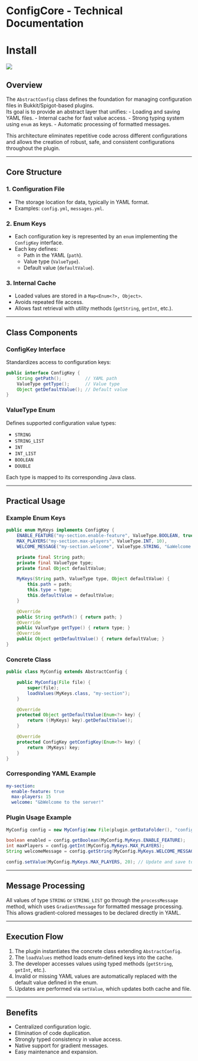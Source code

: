 # ConfigCore - Technical Documentation

# Install
[![](https://jitpack.io/v/Joseplay1012/ConfigCore.svg)](https://jitpack.io/#Joseplay1012/ConfigCore)

## Overview

The `AbstractConfig` class defines the foundation for managing
configuration files in Bukkit/Spigot-based plugins.\
Its goal is to provide an abstract layer that unifies: - Loading and
saving YAML files. - Internal cache for fast value access. - Strong
typing system using `enum` as keys. - Automatic processing of formatted
messages.

This architecture eliminates repetitive code across different
configurations and allows the creation of robust, safe, and consistent
configurations throughout the plugin.

------------------------------------------------------------------------

## Core Structure

### 1. Configuration File

-   The storage location for data, typically in YAML format.
-   Examples: `config.yml`, `messages.yml`.

### 2. Enum Keys

-   Each configuration key is represented by an `enum` implementing the
    `ConfigKey` interface.
-   Each key defines:
    -   Path in the YAML (`path`).
    -   Value type (`ValueType`).
    -   Default value (`defaultValue`).

### 3. Internal Cache

-   Loaded values are stored in a `Map<Enum<?>, Object>`.
-   Avoids repeated file access.
-   Allows fast retrieval with utility methods (`getString`, `getInt`,
    etc.).

------------------------------------------------------------------------

## Class Components

### ConfigKey Interface

Standardizes access to configuration keys:

``` java
public interface ConfigKey {
    String getPath();         // YAML path
    ValueType getType();      // Value type
    Object getDefaultValue(); // Default value
}
```

### ValueType Enum

Defines supported configuration value types:

-   `STRING`
-   `STRING_LIST`
-   `INT`
-   `INT_LIST`
-   `BOOLEAN`
-   `DOUBLE`

Each type is mapped to its corresponding Java class.

------------------------------------------------------------------------

## Practical Usage

### Example Enum Keys

``` java
public enum MyKeys implements ConfigKey {
    ENABLE_FEATURE("my-section.enable-feature", ValueType.BOOLEAN, true),
    MAX_PLAYERS("my-section.max-players", ValueType.INT, 10),
    WELCOME_MESSAGE("my-section.welcome", ValueType.STRING, "&aWelcome!");

    private final String path;
    private final ValueType type;
    private final Object defaultValue;

    MyKeys(String path, ValueType type, Object defaultValue) {
        this.path = path;
        this.type = type;
        this.defaultValue = defaultValue;
    }

    @Override
    public String getPath() { return path; }
    @Override
    public ValueType getType() { return type; }
    @Override
    public Object getDefaultValue() { return defaultValue; }
}
```

### Concrete Class

``` java
public class MyConfig extends AbstractConfig {

    public MyConfig(File file) {
        super(file);
        loadValues(MyKeys.class, "my-section");
    }

    @Override
    protected Object getDefaultValue(Enum<?> key) {
        return ((MyKeys) key).getDefaultValue();
    }

    @Override
    protected ConfigKey getConfigKey(Enum<?> key) {
        return (MyKeys) key;
    }
}
```

### Corresponding YAML Example

``` yaml
my-section:
  enable-feature: true
  max-players: 15
  welcome: "&bWelcome to the server!"
```

### Plugin Usage Example

``` java
MyConfig config = new MyConfig(new File(plugin.getDataFolder(), "config.yml"));

boolean enabled = config.getBoolean(MyConfig.MyKeys.ENABLE_FEATURE);
int maxPlayers = config.getInt(MyConfig.MyKeys.MAX_PLAYERS);
String welcomeMessage = config.getString(MyConfig.MyKeys.WELCOME_MESSAGE);

config.setValue(MyConfig.MyKeys.MAX_PLAYERS, 20); // Update and save to file
```

------------------------------------------------------------------------

## Message Processing

All values of type `STRING` or `STRING_LIST` go through the
`processMessage` method, which uses `GradientMessage` for formatted
message processing.\
This allows gradient-colored messages to be declared directly in YAML.

------------------------------------------------------------------------

## Execution Flow

1.  The plugin instantiates the concrete class extending
    `AbstractConfig`.
2.  The `loadValues` method loads enum-defined keys into the cache.
3.  The developer accesses values using typed methods (`getString`,
    `getInt`, etc.).
4.  Invalid or missing YAML values are automatically replaced with the
    default value defined in the enum.
5.  Updates are performed via `setValue`, which updates both cache and
    file.

------------------------------------------------------------------------

## Benefits

-   Centralized configuration logic.
-   Elimination of code duplication.
-   Strongly typed consistency in value access.
-   Native support for gradient messages.
-   Easy maintenance and expansion.
